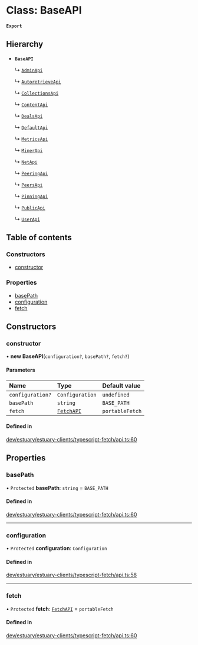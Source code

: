 # Class: BaseAPI

**`Export`**

## Hierarchy

- **`BaseAPI`**

  ↳ [`AdminApi`](../wiki/AdminApi)

  ↳ [`AutoretrieveApi`](../wiki/AutoretrieveApi)

  ↳ [`CollectionsApi`](../wiki/CollectionsApi)

  ↳ [`ContentApi`](../wiki/ContentApi)

  ↳ [`DealsApi`](../wiki/DealsApi)

  ↳ [`DefaultApi`](../wiki/DefaultApi)

  ↳ [`MetricsApi`](../wiki/MetricsApi)

  ↳ [`MinerApi`](../wiki/MinerApi)

  ↳ [`NetApi`](../wiki/NetApi)

  ↳ [`PeeringApi`](../wiki/PeeringApi)

  ↳ [`PeersApi`](../wiki/PeersApi)

  ↳ [`PinningApi`](../wiki/PinningApi)

  ↳ [`PublicApi`](../wiki/PublicApi)

  ↳ [`UserApi`](../wiki/UserApi)

## Table of contents

### Constructors

- [constructor](../wiki/BaseAPI#constructor)

### Properties

- [basePath](../wiki/BaseAPI#basepath)
- [configuration](../wiki/BaseAPI#configuration)
- [fetch](../wiki/BaseAPI#fetch)

## Constructors

### constructor

• **new BaseAPI**(`configuration?`, `basePath?`, `fetch?`)

#### Parameters

| Name | Type | Default value |
| :------ | :------ | :------ |
| `configuration?` | `Configuration` | `undefined` |
| `basePath` | `string` | `BASE_PATH` |
| `fetch` | [`FetchAPI`](../wiki/FetchAPI) | `portableFetch` |

#### Defined in

[dev/estuary/estuary-clients/typescript-fetch/api.ts:60](https://github.com/application-research/estuary-clients/blob/8a3562b/typescript-fetch/api.ts#L60)

## Properties

### basePath

• `Protected` **basePath**: `string` = `BASE_PATH`

#### Defined in

[dev/estuary/estuary-clients/typescript-fetch/api.ts:60](https://github.com/application-research/estuary-clients/blob/8a3562b/typescript-fetch/api.ts#L60)

___

### configuration

• `Protected` **configuration**: `Configuration`

#### Defined in

[dev/estuary/estuary-clients/typescript-fetch/api.ts:58](https://github.com/application-research/estuary-clients/blob/8a3562b/typescript-fetch/api.ts#L58)

___

### fetch

• `Protected` **fetch**: [`FetchAPI`](../wiki/FetchAPI) = `portableFetch`

#### Defined in

[dev/estuary/estuary-clients/typescript-fetch/api.ts:60](https://github.com/application-research/estuary-clients/blob/8a3562b/typescript-fetch/api.ts#L60)
